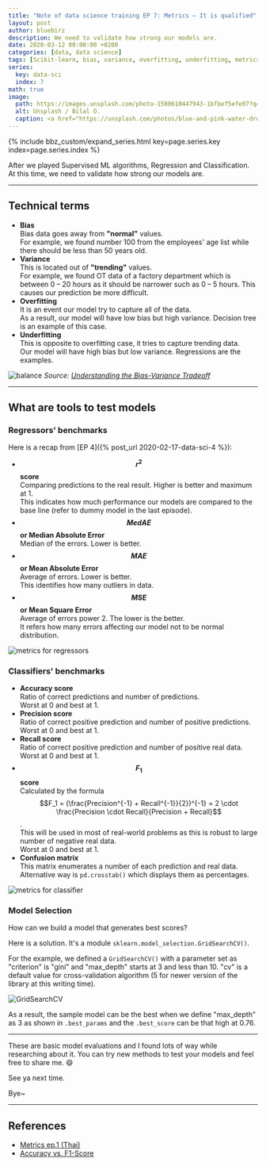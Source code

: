 ```yaml
---
title: "Note of data science training EP 7: Metrics – It is qualified"
layout: post
author: bluebirz
description: We need to validate how strong our models are.
date: 2020-03-12 00:00:00 +0200
categories: [data, data science]
tags: [Scikit-learn, bias, variance, overfitting, underfitting, metrics, GridSearchCV, Python]
series:
  key: data-sci
  index: 7
math: true
image:
  path: https://images.unsplash.com/photo-1580610447943-1bfbef5efe07?q=80&w=2070&auto=format&fit=crop&ixlib=rb-4.0.3&ixid=M3wxMjA3fDB8MHxwaG90by1wYWdlfHx8fGVufDB8fHx8fA%3D%3D
  alt: Unsplash / Bilal O.
  caption: <a href="https://unsplash.com/photos/blue-and-pink-water-droplets-ljXekphwr40">Unsplash / Bilal O.</a>
---
```


{% include bbz_custom/expand_series.html key=page.series.key index=page.series.index %}

After we played Supervised ML algorithms, Regression and Classification. At this time, we need to validate how strong our models are.

---

## Technical terms

- **Bias**  
  Bias data goes away from **"normal"** values.  
  For example, we found number 100 from the employees' age list while there should be less than 50 years old.
- **Variance**  
  This is located out of **"trending"** values.  
  For example, we found OT data of a factory department which is between 0 – 20 hours as it should be narrower such as 0 – 5 hours. This causes our prediction be more difficult.
- **Overfitting**  
  It is an event our model try to capture all of the data.  
  As a result, our model will have low bias but high variance. Decision tree is an example of this case.
- **Underfitting**  
  This is opposite to overfitting case, it tries to capture trending data.  
  Our model will have high bias but low variance. Regressions are the examples.

![balance](https://bluebirzdotnet.s3.ap-southeast-1.amazonaws.com/note-data-science-eps/ep-07/1_9hPX9pAO3jqLrzt0IE3JzA.png)
*Source: [Understanding the Bias-Variance Tradeoff](https://towardsdatascience.com/understanding-the-bias-variance-tradeoff-165e6942b229)*

---

## What are tools to test models

### Regressors' benchmarks

Here is a recap from [EP 4]({% post_url 2020-02-17-data-sci-4 %}):

- **$$r^2$$ score**  
  Comparing predictions to the real result. Higher is better and maximum at 1.  
  This indicates how much performance our models are compared to the base line (refer to dummy model in the last episode).
- **$$MedAE$$ or Median Absolute Error**  
  Median of the errors. Lower is better.
- **$$MAE$$ or Mean Absolute Error**  
  Average of errors. Lower is better.  
  This identifies how many outliers in data.
- **$$MSE$$ or Mean Square Error**  
  Average of errors power 2. The lower is the better.  
  It refers how many errors affecting our model not to be normal distribution.

![metrics for regressors](https://bluebirzdotnet.s3.ap-southeast-1.amazonaws.com/note-data-science-eps/ep-07/Screen-Shot-2020-03-15-at-22.04.38.png)

### Classifiers' benchmarks

- **Accuracy score**  
  Ratio of correct predictions and number of predictions.  
  Worst at 0 and best at 1.
- **Precision score**  
  Ratio of correct positive prediction and number of positive predictions.  
  Worst at 0 and best at 1.
- **Recall score**  
  Ratio of correct positive prediction and number of positive real data.  
  Worst at 0 and best at 1.
- **$$F_1$$ score**  
  Calculated by the formula $$F_1 = (\frac{Precision^{-1} + Recall^{-1}}{2})^{-1} = 2 \cdot \frac{Precision \cdot Recall}{Precision + Recall}$$.  
  This will be used in most of real-world problems as this is robust to large number of negative real data.  
  Worst at 0 and best at 1.
- **Confusion matrix**  
  This matrix enumerates a number of each prediction and real data. Alternative way is `pd.crosstab()` which displays them as percentages.

![metrics for classifier](https://bluebirzdotnet.s3.ap-southeast-1.amazonaws.com/note-data-science-eps/ep-07/Screen-Shot-2020-03-15-at-21.18.40.png)

### Model Selection

How can we build a model that generates best scores?

Here is a solution. It's a module `sklearn.model_selection.GridSearchCV()`.

For the example, we defined a `GridSearchCV()` with a parameter set as "criterion" is "gini" and "max_depth" starts at 3 and less than 10. "cv" is a default value for cross-validation algorithm (5 for newer version of the library at this writing time).

![GridSearchCV](https://bluebirzdotnet.s3.ap-southeast-1.amazonaws.com/note-data-science-eps/ep-07/Screen-Shot-2020-03-15-at-21.48.41.png)

As a result, the sample model can be the best when we define "max_depth" as 3 as shown in `.best_params` and the `.best_score` can be that high at 0.76.

---

These are basic model evaluations and I found lots of way while researching about it. You can try new methods to test your models and feel free to share me. 😄

See ya next time.

Bye~

---

## References

<!-- - <https://medium.com/@george.drakos62/how-to-select-the-right-evaluation-metric-for-machine-learning-models-part-1-regrression-metrics-3606e25beae0> -->
<!-- - <https://peltarion.com/knowledge-center/documentation/evaluation-view/regression-loss-metrics> -->
- [Metrics ep.1 (Thai)](https://www.bualabs.com/archives/1968/what-is-confusion-matrix-what-is-metrics-accuracy-precision-recall-f1-score-difference-metrics-ep-1/)
- [Accuracy vs. F1-Score](https://medium.com/analytics-vidhya/accuracy-vs-f1-score-6258237beca2)
